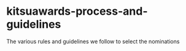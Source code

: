 # kitsuawards-process-and-guidelines
The various rules and guidelines we follow to select the nominations
